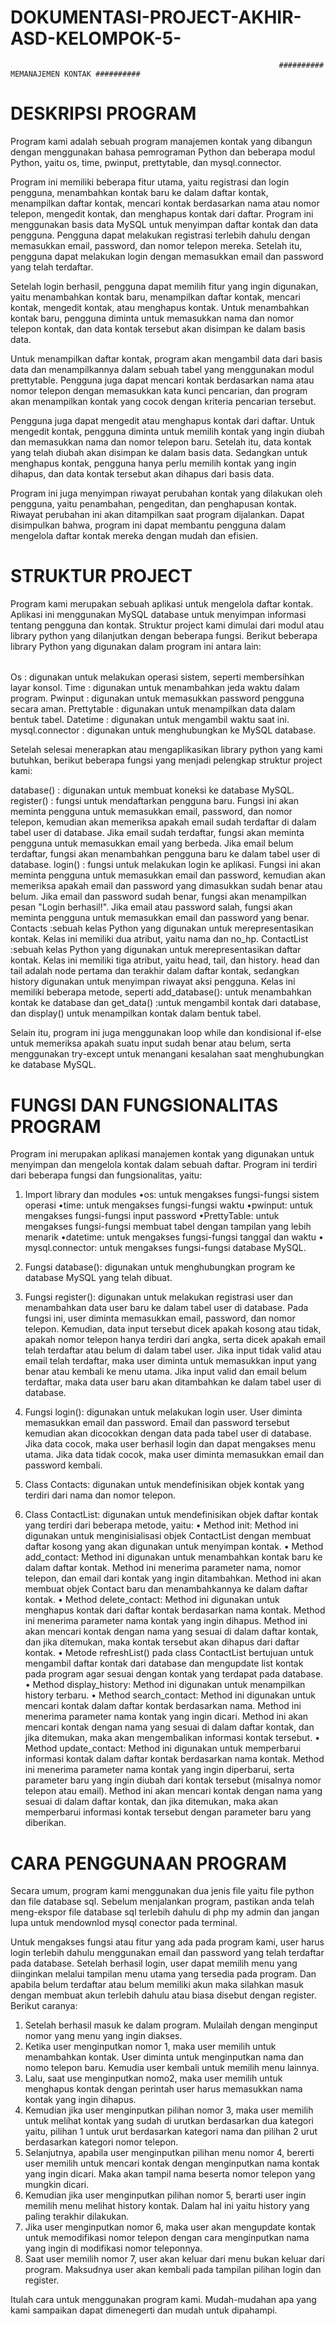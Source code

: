 # DOKUMENTASI-PROJECT-AKHIR-ASD-KELOMPOK-5-

                                                                ########## MEMANAJEMEN KONTAK ##########
                                                                
# DESKRIPSI PROGRAM
Program kami adalah sebuah program manajemen kontak yang dibangun dengan menggunakan bahasa pemrograman Python dan beberapa modul Python, yaitu os, time, pwinput, prettytable, dan mysql.connector. 

Program ini memiliki beberapa fitur utama, yaitu registrasi dan login pengguna, menambahkan kontak baru ke dalam daftar kontak, menampilkan daftar kontak, mencari kontak berdasarkan nama atau nomor telepon, mengedit kontak, dan menghapus kontak dari daftar.
Program ini menggunakan basis data MySQL untuk menyimpan daftar kontak dan data pengguna. Pengguna dapat melakukan registrasi terlebih dahulu dengan memasukkan email, password, dan nomor telepon mereka. Setelah itu, pengguna dapat melakukan login dengan memasukkan email dan password yang telah terdaftar.

Setelah login berhasil, pengguna dapat memilih fitur yang ingin digunakan, yaitu menambahkan kontak baru, menampilkan daftar kontak, mencari kontak, mengedit kontak, atau menghapus kontak. Untuk menambahkan kontak baru, pengguna diminta untuk memasukkan nama dan nomor telepon kontak, dan data kontak tersebut akan disimpan ke dalam basis data.

Untuk menampilkan daftar kontak, program akan mengambil data dari basis data dan menampilkannya dalam sebuah tabel yang menggunakan modul prettytable. Pengguna juga dapat mencari kontak berdasarkan nama atau nomor telepon dengan memasukkan kata kunci pencarian, dan program akan menampilkan kontak yang cocok dengan kriteria pencarian tersebut.

Pengguna juga dapat mengedit atau menghapus kontak dari daftar. Untuk mengedit kontak, pengguna diminta untuk memilih kontak yang ingin diubah dan memasukkan nama dan nomor telepon baru. Setelah itu, data kontak yang telah diubah akan disimpan ke dalam basis data. Sedangkan untuk menghapus kontak, pengguna hanya perlu memilih kontak yang ingin dihapus, dan data kontak tersebut akan dihapus dari basis data.

Program ini juga menyimpan riwayat perubahan kontak yang dilakukan oleh pengguna, yaitu penambahan, pengeditan, dan penghapusan kontak. Riwayat perubahan ini akan ditampilkan saat program dijalankan. Dapat disimpulkan bahwa, program ini dapat membantu pengguna dalam mengelola daftar kontak mereka dengan mudah dan efisien.

# STRUKTUR PROJECT
Program kami merupakan sebuah aplikasi untuk mengelola daftar kontak. Aplikasi ini menggunakan MySQL database untuk menyimpan informasi tentang pengguna dan kontak. Struktur project kami dimulai dari modul atau library python yang dilanjutkan dengan beberapa fungsi. Berikut beberapa library Python yang digunakan dalam program ini antara lain:

######
Os              : digunakan untuk melakukan operasi sistem, seperti membersihkan layar konsol.
Time            : digunakan untuk menambahkan jeda waktu dalam program.
Pwinput         : digunakan untuk memasukkan password pengguna secara aman.
Prettytable     : digunakan untuk menampilkan data dalam bentuk tabel.
Datetime        : digunakan untuk mengambil waktu saat ini.
mysql.connector : digunakan untuk menghubungkan ke MySQL database.

Setelah selesai menerapkan atau mengaplikasikan library python yang kami butuhkan, berikut beberapa fungsi yang menjadi pelengkap struktur project kami:

database()  : digunakan untuk membuat koneksi ke database MySQL.
register()  : fungsi untuk mendaftarkan pengguna baru. Fungsi ini akan meminta pengguna untuk memasukkan email, password, dan nomor telepon, kemudian akan memeriksa apakah email sudah terdaftar di dalam tabel user di database. Jika email sudah terdaftar, fungsi akan meminta pengguna untuk memasukkan email yang berbeda. Jika email belum terdaftar, fungsi akan menambahkan pengguna baru ke dalam tabel user di database.
login()     : fungsi untuk melakukan login ke aplikasi. Fungsi ini akan meminta pengguna untuk memasukkan email dan password, kemudian akan memeriksa apakah email dan password yang dimasukkan sudah benar atau belum. Jika email dan password sudah benar, fungsi akan menampilkan pesan "Login berhasil!". Jika email atau password salah, fungsi akan meminta pengguna untuk memasukkan email dan password yang benar.
Contacts    :sebuah kelas Python yang digunakan untuk merepresentasikan kontak. Kelas ini memiliki dua atribut, yaitu nama dan no_hp.
ContactList :sebuah kelas Python yang digunakan untuk merepresentasikan daftar kontak. Kelas ini memiliki tiga atribut, yaitu head, tail, dan history. head dan tail adalah node pertama dan terakhir dalam daftar kontak, sedangkan history digunakan untuk menyimpan riwayat aksi pengguna. Kelas ini memiliki beberapa metode, seperti add_database(): untuk menambahkan kontak ke database dan get_data()  :untuk mengambil kontak dari database, dan display() untuk menampilkan kontak dalam bentuk tabel.

Selain itu, program ini juga menggunakan loop while dan kondisional if-else untuk memeriksa apakah suatu input sudah benar atau belum, serta menggunakan try-except untuk menangani kesalahan saat menghubungkan ke database MySQL.

# FUNGSI DAN FUNGSIONALITAS PROGRAM
Program ini merupakan aplikasi manajemen kontak yang digunakan untuk menyimpan dan mengelola kontak dalam sebuah daftar. Program ini terdiri dari beberapa fungsi dan fungsionalitas, yaitu:

1.	Import library dan modules
•os: untuk mengakses fungsi-fungsi sistem operasi
•time: untuk mengakses fungsi-fungsi waktu
•pwinput: untuk mengakses fungsi-fungsi input password
•PrettyTable: untuk mengakses fungsi-fungsi membuat tabel dengan tampilan yang lebih menarik
•datetime: untuk mengakses fungsi-fungsi tanggal dan waktu
• mysql.connector: untuk mengakses fungsi-fungsi database MySQL.

2.	Fungsi database(): digunakan untuk menghubungkan program ke database MySQL yang telah dibuat.
3.	Fungsi register(): digunakan untuk melakukan registrasi user dan menambahkan data user baru ke dalam tabel user di database. Pada fungsi ini, user diminta memasukkan email, password, dan nomor telepon. Kemudian, data input tersebut dicek apakah kosong atau tidak, apakah nomor telepon hanya terdiri dari angka, serta dicek apakah email telah terdaftar atau belum di dalam tabel user. Jika input tidak valid atau email telah terdaftar, maka user diminta untuk memasukkan input yang benar atau kembali ke menu utama. Jika input valid dan email belum terdaftar, maka data user baru akan ditambahkan ke dalam tabel user di database.
4.	Fungsi login(): digunakan untuk melakukan login user. User diminta memasukkan email dan password. Email dan password tersebut kemudian akan dicocokkan dengan data pada tabel user di database. Jika data cocok, maka user berhasil login dan dapat mengakses menu utama. Jika data tidak cocok, maka user diminta memasukkan email dan password kembali.
5.	Class Contacts: digunakan untuk mendefinisikan objek kontak yang terdiri dari nama dan nomor telepon.
6.	Class ContactList: digunakan untuk mendefinisikan objek daftar kontak yang terdiri dari beberapa metode, yaitu:
    • Method init: Method ini digunakan untuk menginisialisasi objek ContactList dengan membuat daftar kosong yang akan digunakan untuk menyimpan kontak.
    • Method add_contact: Method ini digunakan untuk menambahkan kontak baru ke dalam daftar kontak. Method ini menerima parameter nama, nomor telepon, dan email dari kontak yang ingin ditambahkan. Method ini akan membuat objek Contact baru dan menambahkannya ke dalam daftar kontak.
    • Method delete_contact: Method ini digunakan untuk menghapus kontak dari daftar kontak berdasarkan nama kontak. Method ini menerima parameter nama kontak yang ingin dihapus. Method ini akan mencari kontak dengan nama yang sesuai di dalam daftar kontak, dan jika ditemukan, maka kontak tersebut akan dihapus dari daftar kontak.
    • Metode refreshList() pada class ContactList bertujuan untuk mengambil daftar kontak dari database dan mengupdate list kontak pada program agar sesuai dengan kontak yang terdapat pada database.
    • Method display_history: Method ini digunakan untuk menampilkan history terbaru.
    • Method search_contact: Method ini digunakan untuk mencari kontak dalam daftar kontak berdasarkan nama. Method ini menerima parameter nama kontak yang ingin dicari. Method ini akan mencari kontak dengan nama yang sesuai di dalam daftar kontak, dan jika ditemukan, maka akan mengembalikan informasi kontak tersebut.
    • Method update_contact: Method ini digunakan untuk memperbarui informasi kontak dalam daftar kontak berdasarkan nama kontak. Method ini menerima parameter nama kontak yang ingin diperbarui, serta parameter baru yang ingin diubah dari kontak tersebut (misalnya nomor telepon atau email). Method ini akan mencari kontak dengan nama yang sesuai di dalam daftar kontak, dan jika ditemukan, maka akan memperbarui informasi kontak tersebut dengan parameter baru yang diberikan.

# CARA PENGGUNAAN PROGRAM
Secara umum, program kami menggunakan dua jenis file yaitu file python dan file database sql. Sebelum menjalankan program, pastikan anda telah meng-ekspor file database sql terlebih dahulu di php my admin dan jangan lupa untuk mendownlod mysql conector pada terminal.

Untuk mengakses fungsi atau fitur yang ada pada program kami, user harus login terlebih dahulu menggunakan email dan password yang telah terdaftar pada database. Setelah berhasil login, user dapat memilih menu yang diinginkan melalui tampilan menu utama yang tersedia pada program. Dan apabila belum terdaftar atau belum memiliki akun maka silahkan masuk dengan membuat akun terlebih dahulu atau biasa disebut dengan register. Berikut caranya:

1.	Setelah berhasil masuk ke dalam program. Mulailah dengan menginput nomor yang menu yang ingin diakses.
2.	Ketika user menginputkan nomor 1, maka user memilih untuk menambahkan kontak. User diminta untuk menginputkan nama dan nomo telepon baru. Kemudia user kembali untuk memilih menu lainnya.
3.	Lalu, saat use menginputkan nomo2, maka user memilih untuk menghapus kontak dengan perintah user harus memasukkan nama kontak yang ingin dihapus.
4.	Kemudian jika user menginputkan pilihan nomor 3, maka user memilih untuk melihat kontak yang sudah di urutkan berdasarkan dua kategori yaitu, pilihan 1 untuk urut berdasarkan kategori nama dan pilihan 2 urut berdasarkan kategori nomor telepon.
5.	Selanjutnya, apabila user menginputkan pilihan menu nomor 4, bererti user memilih untuk mencari kontak dengan menginputkan nama kontak yang ingin dicari. Maka akan tampil nama beserta nomor telepon yang mungkin dicari.
6.	Kemudian jika user menginputkan pilihan nomor 5, berarti user ingin memilih menu melihat history kontak. Dalam hal ini yaitu history yang paling terakhir dilakukan.
7.	Jika user menginputkan nomor 6, maka user akan mengupdate kontak untuk memodifikasi nomor telepon dengan cara menginputkan nama yang ingin di modifikasi nomor teleponnya.
8.	Saat user memilih nomor 7, user akan keluar dari menu bukan keluar dari program. Maksudnya user akan kembali pada tampilan pilihan login dan register.

Itulah cara untuk menggunakan program kami. Mudah-mudahan apa yang kami sampaikan dapat dimenegerti dan mudah untuk dipahampi.
